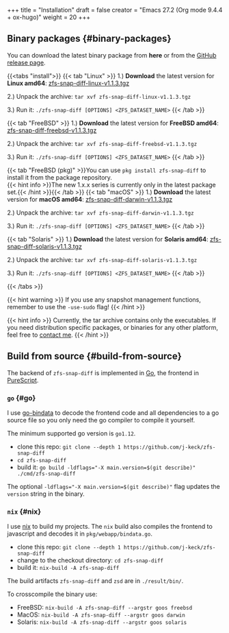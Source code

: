 +++
title = "Installation"
draft = false
creator = "Emacs 27.2 (Org mode 9.4.4 + ox-hugo)"
weight = 20
+++

## Binary packages {#binary-packages}

You can download the latest binary package from ****here**** or from the [GitHub release page](https://github.com/j-keck/zfs-snap-diff/releases).

{{<tabs "install">}}
{{< tab "Linux" >}}
  1.) ****Download**** the latest version for ****Linux amd64****: [zfs-snap-diff-linux-v1.1.3.tgz](https://github.com/j-keck/zfs-snap-diff/releases/download/v1.1.3/zfs-snap-diff-linux-v1.1.3.tgz)

2.) Unpack the archive: `tar xvf zfs-snap-diff-linux-v1.1.3.tgz`

  3.) Run it:  `./zfs-snap-diff [OPTIONS] <ZFS_DATASET_NAME>`
{{< /tab >}}

{{< tab "FreeBSD" >}}
  1.) ****Download**** the latest version for ****FreeBSD amd64****: [zfs-snap-diff-freebsd-v1.1.3.tgz](https://github.com/j-keck/zfs-snap-diff/releases/download/v1.1.3/zfs-snap-diff-freebsd-v1.1.3.tgz)

2.) Unpack the archive: `tar xvf zfs-snap-diff-freebsd-v1.1.3.tgz`

  3.) Run it:  `./zfs-snap-diff [OPTIONS] <ZFS_DATASET_NAME>`
{{< /tab >}}

{{< tab "FreeBSD (pkg)" >}}You can use `pkg install zfs-snap-diff` to install it from the package repository.<br/>{{< hint info >}}The new 1.x.x series is currently only in the latest package set.{{< /hint >}}{{< /tab >}}
{{< tab "macOS" >}}
  1.) ****Download**** the latest version for ****macOS amd64****: [zfs-snap-diff-darwin-v1.1.3.tgz](https://github.com/j-keck/zfs-snap-diff/releases/download/v1.1.3/zfs-snap-diff-darwin-v1.1.3.tgz)

2.) Unpack the archive: `tar xvf zfs-snap-diff-darwin-v1.1.3.tgz`

  3.) Run it:  `./zfs-snap-diff [OPTIONS] <ZFS_DATASET_NAME>`
{{< /tab >}}

{{< tab "Solaris" >}}
  1.) ****Download**** the latest version for ****Solaris amd64****: [zfs-snap-diff-solaris-v1.1.3.tgz](https://github.com/j-keck/zfs-snap-diff/releases/download/v1.1.3/zfs-snap-diff-solaris-v1.1.3.tgz)

2.) Unpack the archive: `tar xvf zfs-snap-diff-solaris-v1.1.3.tgz`

  3.) Run it:  `./zfs-snap-diff [OPTIONS] <ZFS_DATASET_NAME>`
{{< /tab >}}

{{< /tabs >}}

{{< hint warning >}}
If you use any snapshot management functions, remember to use the `-use-sudo` flag!
{{< /hint >}}

{{< hint info >}}
Currently, the tar archive contains only the executables.
If you need distribution specific packages, or binaries for any other platform, feel free to [contact me](/docs/contact-support#contact).
{{< /hint >}}


## Build from source {#build-from-source}

The backend of `zfs-snap-diff` is implemented in [Go](https://golang.org), the frontend in [PureScript](http://purescript.org).


### `go` {#go}

I use [go-bindata](https://github.com/go-bindata/go-bindata) to decode the frontend code and all dependencies to a
go source file so you only need the go compiler to compile it yourself.

The minimum supported go version is `go1.12`.

-   clone this repo: `git clone --depth 1 https://github.com/j-keck/zfs-snap-diff`
-   `cd zfs-snap-diff`
-   build it: `go build -ldflags="-X main.version=$(git describe)" ./cmd/zfs-snap-diff`

The optional `-ldflags="-X main.version=$(git describe)"` flag updates the `version` string in the binary.


### `nix` {#nix}

I use [nix](https://nixos.org/nix/) to build my projects. The `nix` build also compiles the frontend
to javascript and decodes it in `pkg/webapp/bindata.go`.

-   clone this repo: `git clone --depth 1 https://github.com/j-keck/zfs-snap-diff`
-   change to the checkout directory: `cd zfs-snap-diff`
-   build it: `nix-build -A zfs-snap-diff`

The build artifacts `zfs-snap-diff` and `zsd` are in `./result/bin/`.

To crosscompile the binary use:

-   FreeBSD: `nix-build -A zfs-snap-diff --argstr goos freebsd`
-   MacOS: `nix-build -A zfs-snap-diff --argstr goos darwin`
-   Solaris: `nix-build -A zfs-snap-diff --argstr goos solaris`
